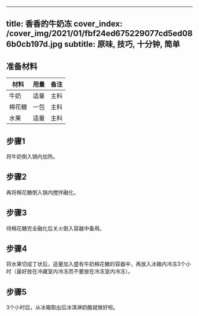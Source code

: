
---
title: 香香的牛奶冻
cover_index: /cover_img/2021/01/fbf24ed675229077cd5ed086b0cb197d.jpg
subtitle: 原味, 技巧, 十分钟, 简单
---

## 准备材料

| 材料     | 用量 | 备注|
| ------- | ----- | --- |
| 牛奶 | 适量| 主料 |
| 棉花糖 | 一包| 主料 |
| 水果 | 适量| 主料 |

## 步骤1

将牛奶倒入锅内加热。

## 步骤2

再将棉花糖倒入锅内搅拌融化。

## 步骤3

待棉花糖完全融化后关火倒入容器中备用。

## 步骤4

将水果切成丁状后，适量加入盛有牛奶棉花糖的容器中，再放入冰箱内冷冻3个小时（最好放在冷藏室内冷冻而不要放在冷冻室内冷冻）。

## 步骤5

3个小时后，从冰箱取出后冰淇淋奶酪就做好啦。

